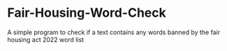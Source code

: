 # Fair-Housing-Word-Check
A simple program to check if a text contains any words banned by the fair housing act 2022 word list
